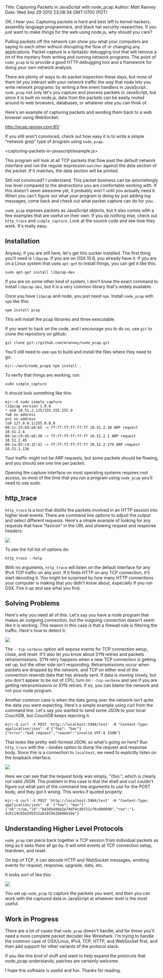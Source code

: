 Title: Capturing Packets in JavaScript with node_pcap
Author: Matt Ranney
Date: Wed Sep 29 2010 23:08:34 GMT-0700 (PDT)

OK, I hear you. Capturing packets is hard and best left to kernel hackers, assembly language programmers, and black hat security
researches. If you just want to make things for the web using node.js, why should you care?

Pulling packets off the network can show you what your computers are saying to each other without disrupting the flow of or changing any applications. Packet capture is a fantastic debugging tool that will remove a lot of the mystery from writing and running network programs. The point of `node_pcap` is to provide a good HTTP debugging tool and a framework for doing your own network analysis.

There are plenty of ways to do packet inspection these days, but none of them let you interact with your network traffic the way that node lets you write network programs: by writing a few event handlers in JavaScript. `node_pcap` not only let's you capture and process packets in JavaScript, but since it is built on node.js, data from the packets can be easily routed around to web browsers, databases, or whatever else you can think of.

Here's an example of capturing packets and sending them back to a web browser using WebSocket:

<http://pcap.ranney.com:81/>

If you still aren't convinced, check out how easy it is to write a simple "network grep" type of program using `node_pcap`:

<capturing-packets-in-javascript/example.js>

This program will look at all TCP packets that flow past the default network interface and run the regular expression `matcher` against the data section of the packet. If it matches, the data section will be printed.

Still not convinced? I understand. This packet business can be astonishingly low level compared to the abstractions you are comfortable working with. If this doesn't seem awesome yet, it probably won't until you actually need it. When you can't figure out what your program is doing by just adding log messages, come back and check out what packet capture can do for you.

`node_pcap` exposes packets as JavaScript objects, but it also comes with a few examples that are useful on their own. If you do nothing else, check out `http_trace` and `simple_capture`. Look at the source code and see how they work. It's really easy.

## Installation

Anyway, if you are still here, let's get this sucker installed. The first thing you'll need is `libpcap`. If you are on OSX 10.6, you already have it. If you are on a Linux system that uses `apt-get` to install things, you can get it like this:

    sudo apt-get install libpcap-dev


If you are on some other kind of system, I don't know the exact command to install `libpcap-dev`, but it is a very common library that's widely available.

Once you have `libpcap` and node, you just need `npm`. Install `node_pcap` with `npm` like this:

    npm install pcap

This will install the pcap libraries and three executable.

If you want to hack on the code, and I encourage you to do so, use `git` to clone the repository on github:

    git clone git://github.com/mranney/node_pcap.git

You'll still need to use `npm` to build and install the files where they need to go:

    mjr:~/work/node_pcap$ npm install .

To verify that things are working, run:

    sudo simple_capture

It should look something like this:

    mjr:~$ sudo simple_capture
    libpcap version 1.0.0
    * en0 10.51.2.125/255.255.255.0
    fw0 no address
    en1 no address
    lo0 127.0.0.1/255.0.0.0
    00:1c:23:b9:e8:b5 -> ff:ff:ff:ff:ff:ff 10.51.2.10 ARP request 10.51.2.4
    00:1e:c9:45:e8:30 -> ff:ff:ff:ff:ff:ff 10.51.2.1 ARP request 10.51.2.45
    00:1a:92:c4:32:d1 -> ff:ff:ff:ff:ff:ff 10.51.2.179 ARP request 10.51.2.126

Your traffic might not be ARP requests, but some packets should be flowing, and you should see one line per packet.

Opening the capture interface on most operating systems requires root access, so most of the time that you run a program using `node_pcap` you'll need to use sudo.

## http_trace

`http_trace` is a tool that distills the packets involved in an HTTP session into higher level events. There are command line options to adjust the output and select different requests. Here's a simple example of looking for any requests that have "favicon" in the URL and showing request and response headers:

<img src="capturing-packets-in-javascript/http_trace_1.jpg" style="float: none"></img>


To see the full list of options do:

    http_trace --help

With no arguments, `http_trace` will listen on the default interface for any IPv4 TCP traffic on any port. If it finds HTTP on any TCP connection, it'll start decoding it. You might be surprised by how many HTTP connections your computer is making that you didn't know about, especially if you run OSX. Fire it up and see what you find.

## Solving Problems

Here's why you need all of this. Let's say you have a node program that makes an outgoing connection, but the outgoing connection doesn't seem like it is working. This reason in this case is that a firewall rule is filtering the traffic. Here's how to detect it:

<img src="capturing-packets-in-javascript/http_trace_2.jpg" style="float: none"></img>

The `--tcp-verbose` option will expose events for TCP connection setup, close, and reset. It'll also let you know about SYN retries and packets retransmissions. SYN retry happens when a new TCP connection is getting set up, but the other side isn't responding. Retransmissions occur when packets are dropped by the network, and TCP on either end of the connection resends data that has already sent. If data is moving slowly, but you don't appear to be out of CPU, turn on `--tcp-verbose` and see if you are getting retransmissions or SYN retries. If so, you can blame the network and not your node program.

Another common case is when the data going over the network isn't quite the data you were expecting. Here's a simple example using curl from the command line. Let's say you wanted to send some JSON to your local CouchDB, but CouchDB keeps rejecting it.

    mjr:~$ curl -X POST 'http://localhost:5984/test' -H "Content-Type: application/json" -d {"foo": "bar"}
    {"error":"bad_request","reason":"invalid UTF-8 JSON"}

That looks like pretty well-formed JSON, so what's going on here? Run `http_trace` with the --bodies option to dump the request and response body. Since this is a connection to `localhost`, we need to explicitly listen on the loopback interface.

<img src="capturing-packets-in-javascript/http_trace_3.jpg" style="float: none"></img>

Here we can see that the request body was simply, "{foo:", which is clearly not valid JSON. The problem in this case is that the shell and curl couldn't figure out what part of the command line arguments to use for the POST body, and they got it wrong. This works if quoted properly:

    mjr:~$ curl -X POST 'http://localhost:5984/test' -H "Content-Type: application/json" -d '{"foo": "bar"}'
    {"ok":true,"id":"b4385e0de2e74df4cdbf21cf6c0009d0","rev":"1-4c6114c65e295552ab1019e2b046b10e"}

## Understanding Higher Level Protocols

`node_pcap` can piece back together a TCP session from individual packets as long as it sees them all go by. It will emit events at TCP connection setup, teardown, and reset.

On top of TCP, it can decode HTTP and WebSocket messages, emitting events for request, response, upgrade, data, etc.

It looks sort of like this:

<img src="capturing-packets-in-javascript/pcap_boxes.png" style="float: none"></img>

You set up `node_pcap` to capture the packets you want, and then you can work with the captured data in JavaScript at whatever level is the most useful.

## Work in Progress

There are a lot of cases that `node_pcap` doesn't handle, and for these you'll need a more complete packet decoder like Wireshark. I'm trying to handle the common case of OSX/Linux, IPv4, TCP, HTTP, and WebSocket first, and then add support for other variants of the protocol stack.

If you like this kind of stuff and want to help expand the protocols that node_pcap understands, patches are certainly welcome.

I hope this software is useful and fun. Thanks for reading.
